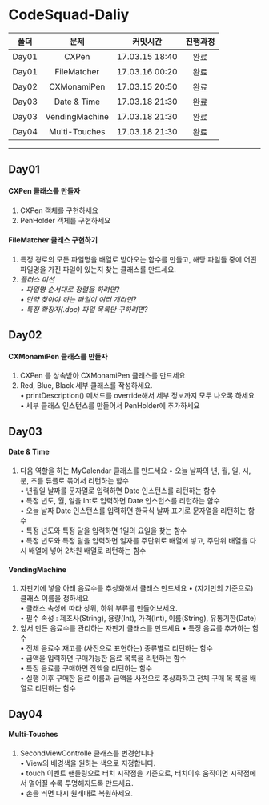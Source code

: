 # CodeSquad-Daliy

| 폴더   | 문제            | 커밋시간         | 진행과정    |
|:-----:|:--------------:|:--------------:|:--------:|
| Day01 | CXPen          | 17.03.15 18:40 | 완료      |
| Day01 | FileMatcher    | 17.03.16 00:20 | 완료      |
| Day02 | CXMonamiPen    | 17.03.15 20:50 | 완료      |
| Day03 | Date & Time    | 17.03.18 21:30 | 완료      |
| Day03 | VendingMachine | 17.03.18 21:30 | 완료      |
| Day04 | Multi-Touches  | 17.03.18 21:30 | 완료      |

****

## Day01
#### CXPen 클래스를 만들자
1. CXPen 객체를 구현하세요
2. PenHolder 객체를 구현하세요

#### FileMatcher 클래스 구현하기
1. 특정 경로의 모든 파일명을 배열로 받아오는 함수를 만들고, 해당 파일들 중에
어떤 파일명을 가진 파일이 있는지 찾는 클래스를 만드세요.  
2. *플러스 미션  
• 파일명 순서대로 정렬을 하려면?  
• 만약 찾아야 하는 파일이 여러 개라면?  
• 특정 확장자(.doc) 파일 목록만 구하려면?*

## Day02
#### CXMonamiPen 클래스를 만들자
1. CXPen 를 상속받아 CXMonamiPen 클래스를 만드세요
2. Red, Blue, Black 세부 클래스를 작성하세요.  
• printDescription() 메서드를 override해서 세부 정보까지 모두
나오록 하세요  
• 세부 클래스 인스턴스를 만들어서 PenHolder에 추가하세요

## Day03
#### Date & Time
1. 다음 역할을 하는 MyCalendar 클래스를 만드세요
• 오늘 날짜의 년, 월, 일, 시, 분, 초를 튜플로 묶어서 리턴하는 함수  
• 년월일 날짜를 문자열로 입력하면 Date 인스턴스를 리턴하는 함수  
• 특정 년도, 월, 일을 Int로 입력하면 Date 인스턴스를 리턴하는 함수  
• 오늘 날짜 Date 인스턴스를 입력하면 한국식 날짜 표기로 문자열을 리턴하는 함수  
• 특정 년도와 특정 달을 입력하면 1일의 요일을 찾는 함수  
• 특정 년도와 특정 달을 입력하면 일자를 주단위로 배열에 넣고,
주단위 배열을 다시 배열에 넣어 2차원 배열로 리턴하는 함수

#### VendingMachine
1. 자판기에 넣을 아래 음료수를 추상화해서 클래스 만드세요
• (자기만의 기준으로) 클래스 이름을 정하세요  
• 클래스 속성에 따라 상위, 하위 부류를 만들어보세요.  
• 필수 속성 : 제조사(String), 용량(Int), 가격(Int), 이름(String),
유통기한(Date)
2. 앞서 만든 음료수를 관리하는 자판기 클래스를 만드세요
• 특정 음료를 추가하는 함수  
• 전체 음료수 재고를 (사전으로 표현하는) 종류별로 리턴하는 함수  
• 금액을 입력하면 구매가능한 음료 목록을 리턴하는 함수  
• 특정 음료를 구매하면 잔액을 리턴하는 함수  
• 실행 이후 구매한 음료 이름과 금액을 사전으로 추상화하고 전체 구매 목
록을 배열로 리턴하는 함수

## Day04
#### Multi-Touches
1. SecondViewControlle 클래스를 변경합니다  
• View의 배경색을 원하는 색으로 지정합니다.  
• touch 이벤트 핸들링으로 터치 시작점을 기준으로, 터치이후 움직이면 시작점에서 멀어질 수록 투명해지도록 만드세요.  
• 손을 띄면 다시 원래대로 복원하세요.
